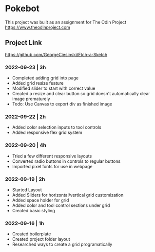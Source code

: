 # Pokebot

This project was built as an assignment for The Odin Project
https://www.theodinproject.com

## Project Link
https://github.com/GeorgeCiesinski/Etch-a-Sketch


### 2022-09-23 | 3h
- Completed adding grid into page
- Added grid resize feature
- Modified slider to start with correct value
- Created a resize and clear button so grid doesn't automatically clear image prematurely
- Todo: Use Canvas to export div as finished image

### 2022-09-22 | 2h
- Added color selection inputs to tool controls
- Added responsive flex grid system

### 2022-09-20 | 4h
- Tried a few different responsive layouts
- Converted radio buttons in controls to regular buttons
- Imported pixel fonts for use in webpage

### 2022-09-19 | 2h
- Started Layout
- Added Sliders for horizontal/vertical grid customization
- Added space holder for grid
- Added color and tool control sections under grid
- Created basic styling

### 2022-09-16 | 1h
- Created boilerplate
- Created project folder layout
- Researched ways to create a grid programatically
